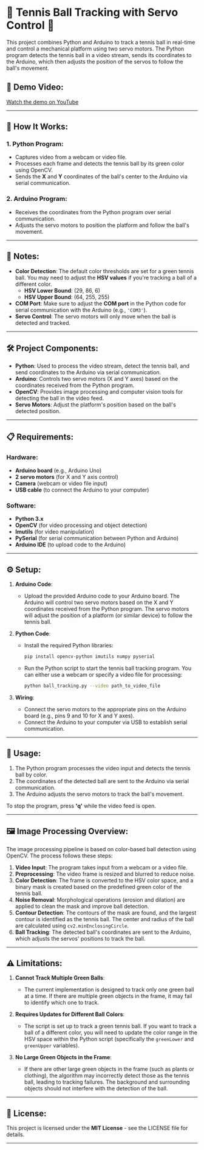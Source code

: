 # 🎾 Tennis Ball Tracking with Servo Control 🚀

This project combines Python and Arduino to track a tennis ball in real-time and control a mechanical platform using two servo motors. The Python program detects the tennis ball in a video stream, sends its coordinates to the Arduino, which then adjusts the position of the servos to follow the ball's movement.

## 🎥 Demo Video:
[Watch the demo on YouTube](https://youtu.be/4kyPQEncLbc?si=QymId3UWWP7ilqp2)

---

## 🤖 How It Works:

### 1. **Python Program**:
- Captures video from a webcam or video file.
- Processes each frame and detects the tennis ball by its green color using OpenCV.
- Sends the **X** and **Y** coordinates of the ball's center to the Arduino via serial communication.

### 2. **Arduino Program**:
- Receives the coordinates from the Python program over serial communication.
- Adjusts the servo motors to position the platform and follow the ball's movement.

---

## 📝 Notes:
- **Color Detection**: The default color thresholds are set for a green tennis ball. You may need to adjust the **HSV values** if you're tracking a ball of a different color.
    - **HSV Lower Bound**: (29, 86, 6)
    - **HSV Upper Bound**: (64, 255, 255)
- **COM Port**: Make sure to adjust the **COM port** in the Python code for serial communication with the Arduino (e.g., `'COM3'`).
- **Servo Control**: The servo motors will only move when the ball is detected and tracked.

---

## 🛠️ Project Components:
- **Python**: Used to process the video stream, detect the tennis ball, and send coordinates to the Arduino via serial communication.
- **Arduino**: Controls two servo motors (X and Y axes) based on the coordinates received from the Python program.
- **OpenCV**: Provides image processing and computer vision tools for detecting the ball in the video feed.
- **Servo Motors**: Adjust the platform's position based on the ball's detected position.

---

## 📋 Requirements:

### Hardware:
- **Arduino board** (e.g., Arduino Uno)
- **2 servo motors** (for X and Y axis control)
- **Camera** (webcam or video file input)
- **USB cable** (to connect the Arduino to your computer)

### Software:
- **Python 3.x**
- **OpenCV** (for video processing and object detection)
- **Imutils** (for video manipulation)
- **PySerial** (for serial communication between Python and Arduino)
- **Arduino IDE** (to upload code to the Arduino)

---

## ⚙️ Setup:

1. **Arduino Code**:
   - Upload the provided Arduino code to your Arduino board. The Arduino will control two servo motors based on the X and Y coordinates received from the Python program. The servo motors will adjust the position of a platform (or similar device) to follow the tennis ball.

2. **Python Code**:
   - Install the required Python libraries:
     ```bash
     pip install opencv-python imutils numpy pyserial
     ```
   - Run the Python script to start the tennis ball tracking program. You can either use a webcam or specify a video file for processing:
     ```bash
     python ball_tracking.py --video path_to_video_file
     ```

3. **Wiring**:
   - Connect the servo motors to the appropriate pins on the Arduino board (e.g., pins 9 and 10 for X and Y axes).
   - Connect the Arduino to your computer via USB to establish serial communication.

---

## 🏃 Usage:
1. The Python program processes the video input and detects the tennis ball by color.
2. The coordinates of the detected ball are sent to the Arduino via serial communication.
3. The Arduino adjusts the servo motors to track the ball's movement.

To stop the program, press **'q'** while the video feed is open.

---

## 🖼️ Image Processing Overview:
The image processing pipeline is based on color-based ball detection using OpenCV. The process follows these steps:

1. **Video Input**: The program takes input from a webcam or a video file.
2. **Preprocessing**: The video frame is resized and blurred to reduce noise.
3. **Color Detection**: The frame is converted to the HSV color space, and a binary mask is created based on the predefined green color of the tennis ball.
4. **Noise Removal**: Morphological operations (erosion and dilation) are applied to clean the mask and improve ball detection.
5. **Contour Detection**: The contours of the mask are found, and the largest contour is identified as the tennis ball. The center and radius of the ball are calculated using `cv2.minEnclosingCircle`.
6. **Ball Tracking**: The detected ball's coordinates are sent to the Arduino, which adjusts the servos' positions to track the ball.

---

## ⚠️ Limitations:

1. **Cannot Track Multiple Green Balls**:
   - The current implementation is designed to track only one green ball at a time. If there are multiple green objects in the frame, it may fail to identify which one to track.

2. **Requires Updates for Different Ball Colors**:
   - The script is set up to track a green tennis ball. If you want to track a ball of a different color, you will need to update the color range in the HSV space within the Python script (specifically the `greenLower` and `greenUpper` variables).

3. **No Large Green Objects in the Frame**:
   - If there are other large green objects in the frame (such as plants or clothing), the algorithm may incorrectly detect those as the tennis ball, leading to tracking failures. The background and surrounding objects should not interfere with the detection of the ball.

---

## 📜 License:
This project is licensed under the **MIT License** - see the LICENSE file for details.

---
